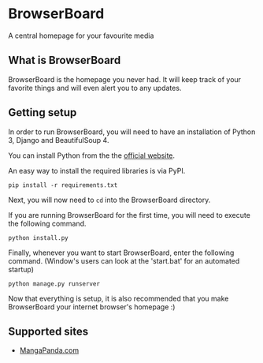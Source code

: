# BrowserBoard
A central homepage for your favourite media

## What is BrowserBoard
BrowserBoard is the homepage you never had.
It will keep track of your favorite things and will even alert you to any updates.

## Getting setup
In order to run BrowserBoard, you will need to have an installation of Python 3, Django and BeautifulSoup 4.

You can install Python from the the [official website](https://www.python.org).

An easy way to install the required libraries is via PyPI.
```
pip install -r requirements.txt
```

Next, you will now need to `cd` into the BrowserBoard directory.

If you are running BrowserBoard for the first time, you will need to execute the following command.
```
python install.py
```

Finally, whenever you want to start BrowserBoard, enter the following command.
(Window's users can look at the 'start.bat' for an automated startup)
```
python manage.py runserver
```

Now that everything is setup, it is also recommended that you make BrowserBoard your internet browser's homepage :)

## Supported sites
- [MangaPanda.com](https://www.mangapanda.com/)
